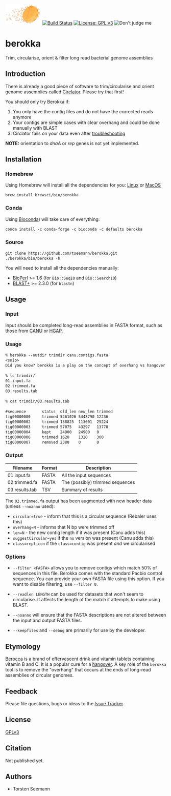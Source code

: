 ![Fizzy orange tablet](berokka.png)
[![Build Status](https://travis-ci.org/tseemann/berokka.svg?branch=master)](https://travis-ci.org/tseemann/berokka)
[![License: GPL v3](https://img.shields.io/badge/License-GPL%20v3-blue.svg)](https://www.gnu.org/licenses/gpl-3.0)
![Don't judge me](https://img.shields.io/badge/Language-Perl_5-steelblue.svg)

# berokka
Trim, circularise, orient & filter long read bacterial genome assemblies

## Introduction

There is already a good piece of software to trim/circularise and orient
genome assemblies called [Circlator](https://sanger-pathogens.github.io/circlator/).
Please try that first!

You should only try Berokka if:

1. You only have the contig files and do not have the corrected reads anymore
2. Your contigs are simple cases with clear overhang and could be done manually with BLAST
3. Circlator fails on your data even after [troubleshooting](https://github.com/sanger-pathogens/circlator/wiki/Troubleshooting)

**NOTE:** orientation to *dnaA* or *rep* genes is not yet implemented.

## Installation

### Homebrew
Using Homebrew will install all the dependencies for you:
[Linux](http://linuxbrew.sh) or [MacOS](http://brew.sh)
```
brew install brewsci/bio/berokka
```

### Conda
Using [Bioconda](https://bioconda.github.io/user/install.html#install-conda)) 
will take care of everything:
```
conda install -c conda-forge -c bioconda -c defaults berokka
```

### Source
```
git clone https://github.com/tseemann/berokka.git
./berokka/bin/berokka -h
```
You will need to install all the dependencies manually:
* [BioPerl](http://bioperl.org/) >= 1.6 (for `Bio::SeqIO` and `Bio::SearchIO`)
* [BLAST+](ftp://ftp.ncbi.nlm.nih.gov/blast/executables/blast+/LATEST/) >= 2.3.0 (for `blastn`)

## Usage

### Input

Input should be completed long-read assemblies in FASTA format, such as those from
[CANU](https://github.com/marbl/canu)
or
[HGAP](https://github.com/PacificBiosciences/Bioinformatics-Training/wiki/HGAP-in-SMRT-Analysis).

### Usage

```
% berokka --outdir trimdir canu.contigs.fasta
<snip>
Did you know? berokka is a play on the concept of overhang vs hangover

% ls trimdir/
01.input.fa
02.trimmed.fa
03.results.tab

% cat trimdir/03.results.tab

#sequence       status  old_len new_len trimmed
tig00000000     trimmed 5461026 5448790 12236
tig00000002     trimmed 138825  113601  25224
tig00000003     trimmed 57075   43297   13778
tig00000004     kept    24900   24900   0
tig00000006     trimmed 1620    1320    300
tig00000007     removed 2380    0       0
```

### Output

Filename | Format | Description
---------|--------|--------------
01.input.fa | FASTA | All the input sequences
02.trimmed.fa | FASTA | The (possibly) trimmed sequences
03.results.tab | TSV | Summary of results

The `02.trimmed.fa` output has been augmented with new header data (unless `--noanno` used):
* `circular=true` - inform that this is a circular sequence (Rebaler uses this)
* `overhang=N` - informs that N bp were trimmed off
* `len=N` - the new contig length if it was present (Canu adds this)
* `suggestCircular=yes` if the `no` version was present (Canu adds this)
* `class=replicon` if the `class=contig` was present *and* we circularised

### Options

* `--filter <FASTA>` allows you to remove contigs which match 50% of sequences in this file.
Berokka comes with the standard Pacbio control sequence. You can provide your own FASTA file
using this option. If you want to disable filtering, use `--filter 0`.

* `--readlen LENGTH` can be used for datasets that won't seem to circularise. 
It affects the length of the match it attempts to make using BLAST.

* `--noanno` will ensure that the FASTA descriptions are not altered between the input
and output FASTA files.

* `--keepfiles` and `--debug` are primarily for use by the developer.

## Etymology

[Berocca](https://en.wikipedia.org/wiki/Berocca) is a brand of effervescent drink and vitamin tablets containing vitamin B and C.
It is a popular cure for a [hangover](https://en.wikipedia.org/wiki/Hangover). A key role of the `berokka` tool is to remove the
"overhang" that occurs at the ends of long-read assemblies of circular genomes.

## Feedback

Please file questions, bugs or ideas to the [Issue Tracker](https://github.com/tseemann/berokka/issues)

## License

[GPLv3](https://raw.githubusercontent.com/tseemann/berokka/master/LICENSE)

## Citation

Not published yet.

## Authors

* Torsten Seemann


